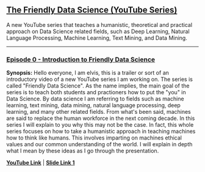 ## [The Friendly Data Science (YouTube Series)](https://goo.gl/U4RaU3)
A new YouTube series that teaches a humanistic, theoretical and practical approach on Data Science related fields, such as Deep Learning, Natural Language Processing, Machine Learning, Text Mining, and Data Mining.

---
### [Episode 0 - Introduction to Friendly Data Science](https://goo.gl/Fj5Mme)
**Synopsis:** Hello everyone, I am elvis, this is a trailer or sort of an introductory video of a new YouTube series I am working on. The series is called "Friendly Data Science". As the name implies, the main goal of the series is to teach both students and practioners how to put the "you" in Data Science. By data science I am referring to fields such as machine learning, text mining, data mining, natural language processing, deep learning, and many other related fields. From what's been said, machines are said to replace the human workforce in the next coming decade. In this series I will explain to you why this may not be the case. In fact, this whole series focuses on how to take a humanistic approach in teaching machines how to think like humans. This involves imparting on machines ethical values and our common understanding of the world. I will explain in depth what I mean by these ideas as I go through the presentation.

[**YouTube Link**](https://goo.gl/Fj5Mme) |
[**Slide Link 1**](https://goo.gl/FiDA3e)
